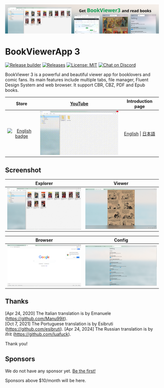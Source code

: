 ![banner](/res/Banner/banner.png)

# BookViewerApp 3
[![Release builder](https://github.com/kurema/BookViewerApp3/workflows/Release%20builder/badge.svg)](https://github.com/kurema/BookViewerApp3/actions)
[![Releases](https://img.shields.io/github/release/kurema/BookViewerApp3.svg)](https://github.com/kurema/BookViewerApp3/releases/latest)
[![License: MIT](https://img.shields.io/badge/License-MIT-blue.svg)](https://github.com/kurema/BookViewerApp3/blob/master/LICENSE)
[![Chat on Discord](https://discordapp.com/api/guilds/741373122858713118/widget.png)](https://discord.gg/EKZEs8g8w6)

BookViewer 3 is a powerful and beautiful viewer app for booklovers and comic fans.
Its main features include multiple tabs, file manager, Fluent Design System and web browser.
It support CBR, CBZ, PDF and Epub books.

| Store | [YouTube](http://www.youtube.com/watch?v=rKCw_OlOKb8 "YouTube") | Introduction page |
| :--: | :--: | :--: |
| <a href='//www.microsoft.com/store/apps/9n607jhlbczb?cid=storebadge&ocid=badge'><img src='https://developer.microsoft.com/en-us/store/badges/images/English_get-it-from-MS.png' alt='English badge' width='142px' height='52px'/></a> | [![YouTube](/res/Movie/20200729/movie.gif)](http://www.youtube.com/watch?v=rKCw_OlOKb8 "YouTube") | [English](https://kurema.github.io/BookViewerApp3/introduction.en.html) &#124; [日本語](https://kurema.github.io/BookViewerApp3/introduction.ja.html) |

## Screenshot
| Explorer | Viewer |
| -- | -- |
| ![screenshot](/res/Screenshots/Pics/en/2020-07-18%20171048.png) | ![screenshot](/res/Screenshots/Pics/en/2020-07-18%20171351.png) |

| Browser | Config |
| -- | -- |
| ![screenshot](/res/Screenshots/Pics/en/2020-07-18%20171315.png) | ![screenshot](/res/Screenshots/Pics/en/2020-07-18%20171428.png) |

## Thanks
[Apr 24, 2020] The Italian translation is by Emanuele (https://github.com/Manu99it).  
[Oct 7, 2021] The Portuguese translation is by Esibruti (https://github.com/esibruti).
[Apr 24, 2024] The Russian translation is by ifrit (https://github.com/luafuck).

Thank you!

## Sponsors
We do not have any sponsor yet. [Be the first!](https://github.com/sponsors/kurema/)

Sponsors above $10/month will be here.

